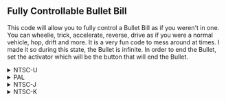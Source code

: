 ## Fully Controllable Bullet Bill

This code will allow you to fully control a Bullet Bill as if you weren't in one. You can wheelie, trick, accelerate, reverse, drive as if you were a normal vehicle, hop, drift and more. It is a very fun code to mess around at times. I made it so during this state, the Bullet is infinite. In order to end the Bullet, set the activator which will be the button that will end the Bullet.

<details>
<summary>NTSC-U</summary>

If you don't want the Bullet being infinite, remove activator (2834XXXX until E0000000) and the last line before the 2834XXXX, which ends with instruction 38600000)

XXXX: Controller Address
YYYY: Button to end Bullet

Button values: https://mariokartwii.com/archive/index.php?thread-44.html

```powerpc
045B1D7C 40800078
04572594 48000018
045794C8 38A00000
04578B80 38C00000
04577604 60000000
0457762C 48000028
0458E104 60000000
0458E1BC 60000000
04575350 4800002C
04577704 60000000
045AEF6C 60000000
045B24E4 38600000
045B0D54 48000070
045B1D68 38600000
2834XXXX YYYYZZZZ
045B1D7C 60000000
045B1D68 A87F0000
E0000000 80008000
```
</details>

<details>
<summary>PAL</summary>

If you don't want the Bullet being infinite, remove activator (283QXXXX until E0000000) and the last line before the 2834XXXX, which ends with instruction 38600000)

803Q: Change Q to 5 for GameCube controller, 4 for all other controllers
XXXX: Controller Address
YYYY: Button to end Bullet

Button values: https://mariokartwii.com/archive/index.php?thread-44.html


```powerpc
0459CD94 40800078
04578DF8 48000018
0457FD2C 38A00000
0457F1DC 38C00000
0457DE68 60000000
0457DE90 48000028
04594928 60000000
045949E0 60000000
0457BBB4 4800002C
0457DF68 60000000
045743E4 60000000
0459D4FC 38600000
0459BD6C 48000070
0459CD80 38600000
283QXXXX YYYYZZZZ
0459CD94 60000000
0459CD80 A87F0000
E0000000 80008000
```
</details>

<details>
<summary>NTSC-J</summary>

If you don't want the Bullet being infinite, remove activator (2834XXXX until E0000000) and the last line before the 2834XXXX, which ends with instruction 38600000)

XXXX: Controller Address
YYYY: Button to end Bullet

Button values: https://mariokartwii.com/archive/index.php?thread-44.html

```powerpc
0459C714 40800078
04578778 48000018
0457F6AC 38A00000
0457EB5C 38C00000
0457D7E8 60000000
0457D810 48000028
045942A8 60000000
04594360 60000000
0457B534 4800002C
0457D8E8 60000000
04573D64 60000000
0459CE7C 38600000
0459B6EC 48000070
0459C700 38600000
2834XXXX YYYYZZZZ
0459C714 60000000
0459C700 A87F0000
E0000000 80008000
```
</details>

<details>
<summary>NTSC-K</summary>

If you don't want the Bullet being infinite, remove activator (2833XXXX until E0000000) and the last line before the 2834XXXX, which ends with instruction 38600000)

XXXX: Controller Address
YYYY: Button to end Bullet

Button values: https://mariokartwii.com/archive/index.php?thread-44.html

```powerpc
0458ADEC 40800078
04566E50 48000018
0456DD84 38A00000
0456D234 38C00000
0456BEC0 60000000
0456BEE8 48000028
04582980 60000000
04582A38 60000000
04569C0C 4800002C
0456BFC0 60000000
0456243C 60000000
0458B554 38600000
04589DC4 48000070
0458ADD8 38600000
2833XXXX YYYYZZZZ
0458ADEC 60000000
0458ADD8 A87F0000
E0000000 80008000
```
</details>